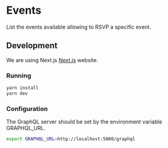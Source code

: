 # Events
List the events available allowing to RSVP a specific event. 

## Development

We are using Next.js [Next.js](https://nextjs.org) website.

### Running

```bash
yarn install
yarn dev
```

### Configuration

The GraphQL server should be set by the environment variable GRAPHQL_URL.

```bash
export GRAPHQL_URL=http://localhost:5000/graphql
```